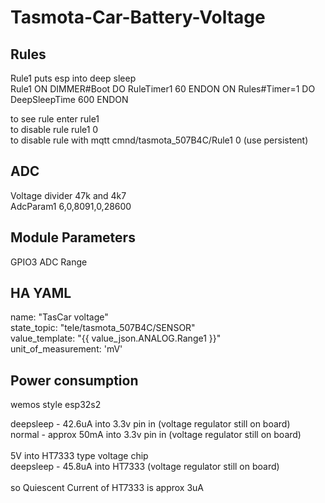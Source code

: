 # Tasmota-Car-Battery-Voltage




## Rules
Rule1 puts esp into deep sleep<br>
Rule1 ON DIMMER#Boot DO RuleTimer1 60 ENDON ON Rules#Timer=1 DO DeepSleepTime 600 ENDON<br>

to see rule    enter rule1<br>
to disable rule     rule1 0<br>
to disable rule with mqtt     cmnd/tasmota_507B4C/Rule1 0  (use persistent)<br>

## ADC
Voltage divider 47k and 4k7<br>
AdcParam1 6,0,8091,0,28600<br>



## Module Parameters

GPIO3 ADC Range


## HA YAML
name: "TasCar voltage"<br>
       state_topic: "tele/tasmota_507B4C/SENSOR"<br>
       value_template: "{{ value_json.ANALOG.Range1 }}"<br>
       unit_of_measurement: 'mV'<br>

## Power consumption

wemos style esp32s2<br>

deepsleep -   42.6uA into 3.3v pin in   (voltage regulator still on board)<br>
normal -   approx 50mA  into 3.3v pin in   (voltage regulator still on board)<br>
<br>
5V into HT7333 type voltage chip<br>
deepsleep -   45.8uA into HT7333   (voltage regulator still on board)<br>
<br>
so Quiescent Current of HT7333 is approx 3uA<br>




